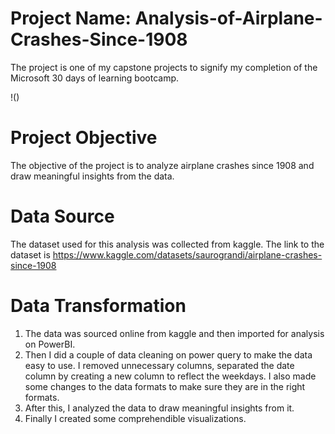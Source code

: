 # Project Name:  Analysis-of-Airplane-Crashes-Since-1908
The project is one of my capstone projects to signify my completion of the Microsoft 30 days of learning bootcamp.

!()

# Project Objective
The objective of the project is to analyze airplane crashes since 1908 and draw meaningful insights from the data.

# Data Source
The dataset used for this analysis was collected from kaggle. The link to the dataset is https://www.kaggle.com/datasets/saurograndi/airplane-crashes-since-1908

# Data Transformation
1) The data was sourced online from kaggle and then imported for analysis on PowerBI.
2) Then I did a couple of data cleaning on power query  to make the data easy to use. I removed unnecessary columns, separated the date column by creating a new column to reflect the weekdays. I also made some changes to the data formats to make sure they are in the right formats.
3) After this, I analyzed the data to draw meaningful insights from it.
4) Finally I created some comprehendible visualizations.

